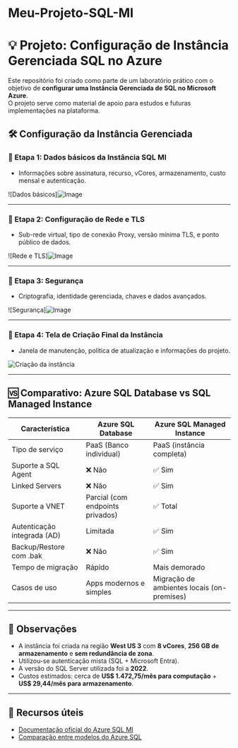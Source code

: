 # Meu-Projeto-SQL-MI
# 💡 Projeto: Configuração de Instância Gerenciada SQL no Azure

Este repositório foi criado como parte de um laboratório prático com o objetivo de **configurar uma Instância Gerenciada de SQL no Microsoft Azure**.  
O projeto serve como material de apoio para estudos e futuras implementações na plataforma.


## 🛠️ Configuração da Instância Gerenciada

### 🔹 Etapa 1: Dados básicos da Instância SQL MI
- Informações sobre assinatura, recurso, vCores, armazenamento, custo mensal e autenticação.

![Dados básicos]![Image](https://github.com/user-attachments/assets/95c13969-b035-44d1-bfd6-6dcb364b67f1)

---

### 🔹 Etapa 2: Configuração de Rede e TLS
- Sub-rede virtual, tipo de conexão Proxy, versão mínima TLS, e ponto público de dados.

![Rede e TLS]![Image](https://github.com/user-attachments/assets/92cb69de-3959-4553-8a60-c45886d80352)

---

### 🔹 Etapa 3: Segurança
- Criptografia, identidade gerenciada, chaves e dados avançados.

![Segurança]![Image](https://github.com/user-attachments/assets/178d9c80-03c1-4a2c-bc9f-942514570b33)

---

### 🔹 Etapa 4: Tela de Criação Final da Instância
- Janela de manutenção, política de atualização e informações do projeto.

![Criação da instância](imagens/instancia_sql_mi_criacao.png)

---

## 🆚 Comparativo: Azure SQL Database vs SQL Managed Instance

| Característica                     | Azure SQL Database                   | Azure SQL Managed Instance          |
|-----------------------------------|--------------------------------------|-------------------------------------|
| Tipo de serviço                   | PaaS (Banco individual)              | PaaS (instância completa)           |
| Suporte a SQL Agent               | ❌ Não                                | ✅ Sim                               |
| Linked Servers                    | ❌ Não                                | ✅ Sim                               |
| Suporte a VNET                    | Parcial (com endpoints privados)     | ✅ Total                             |
| Autenticação integrada (AD)       | Limitada                             | ✅ Sim                               |
| Backup/Restore com .bak           | ❌ Não                                | ✅ Sim                               |
| Tempo de migração                 | Rápido                               | Mais demorado                       |
| Casos de uso                      | Apps modernos e simples              | Migração de ambientes locais (on-premises) |

---

## 🧠 Observações

- A instância foi criada na região **West US 3** com **8 vCores**, **256 GB de armazenamento** e **sem redundância de zona**.
- Utilizou-se autenticação mista (SQL + Microsoft Entra).
- A versão do SQL Server utilizada foi a **2022**.
- Custos estimados: cerca de **US$ 1.472,75/mês para computação** + **US$ 29,44/mês para armazenamento**.

---

## 🔗 Recursos úteis

- [Documentação oficial do Azure SQL MI](https://learn.microsoft.com/pt-br/azure/azure-sql/managed-instance/)
- [Comparação entre modelos do Azure SQL](https://learn.microsoft.com/pt-br/azure/azure-sql/database/features-comparison)
